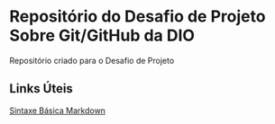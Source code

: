 # Repositório do Desafio de Projeto Sobre Git/GitHub da DIO

Repositório criado para o Desafio de Projeto

## Links Úteis
[Sintaxe Básica Markdown](https://github.com/GeovaniFS/dio-desafio-github-primeiro-repositorio.git)
